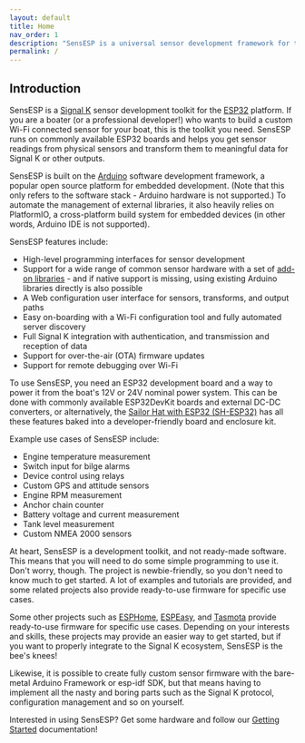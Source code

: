 ```yaml
---
layout: default
title: Home
nav_order: 1
description: "SensESP is a universal sensor development framework for the ESP32 platform."
permalink: /
---
```

## Introduction

SensESP is a [Signal K](https://signalk.org) sensor development toolkit for the [ESP32](https://en.wikipedia.org/wiki/ESP32) platform.
If you are a boater (or a professional developer!) who wants to build a custom Wi-Fi connected sensor for your boat, this is the toolkit you need.
SensESP runs on commonly available ESP32 boards and helps you get sensor readings from physical sensors and transform them to meaningful data for Signal K or other outputs.

SensESP is built on the [Arduino](https://github.com/espressif/arduino-esp32) software development framework, a popular open source platform for embedded development.
(Note that this only refers to the software stack - Arduino hardware is not supported.)
To automate the management of external libraries, it also heavily relies on PlatformIO, a cross-platform build system for embedded devices (in other words, Arduino IDE is not supported).

SensESP features include:

* High-level programming interfaces for sensor development
* Support for a wide range of common sensor hardware with a set of [add-on libraries](pages/additional_resources/add-ons/) - and if native support is missing, using existing Arduino libraries directly is also possible
* A Web configuration user interface for sensors, transforms, and output paths
* Easy on-boarding with a Wi-Fi configuration tool and fully automated server discovery
* Full Signal K integration with authentication, and transmission and reception of data
* Support for over-the-air (OTA) firmware updates
* Support for remote debugging over Wi-Fi

To use SensESP, you need an ESP32 development board and a way to power it from the boat's 12V or 24V nominal power system.
This can be done with commonly available ESP32DevKit boards and external DC-DC converters, or alternatively, the [Sailor Hat with ESP32 (SH-ESP32)](https://hatlabs.fi/product/sailor-hat-with-esp32/) has all these features baked into a developer-friendly board and enclosure kit.

Example use cases of SensESP include:

* Engine temperature measurement
* Switch input for bilge alarms
* Device control using relays
* Custom GPS and attitude sensors
* Engine RPM measurement
* Anchor chain counter
* Battery voltage and current measurement
* Tank level measurement
* Custom NMEA 2000 sensors

At heart, SensESP is a development toolkit, and not ready-made software.
This means that you will need to do some simple programming to use it.
Don't worry, though.
The project is newbie-friendly, so you don't need to know much to get started.
A lot of examples and tutorials are provided, and some related projects also provide ready-to-use firmware for specific use cases.

Some other projects such as [ESPHome](https://esphome.io/), [ESPEasy](https://github.com/letscontrolit/ESPEasy), and [Tasmota](https://tasmota.github.io/docs/) provide ready-to-use firmware for specific use cases.
Depending on your interests and skills, these projects may provide an easier way to get started, but if you want to properly integrate to the Signal K ecosystem, SensESP is the bee's knees!

Likewise, it is possible to create fully custom sensor firmware with the bare-metal Arduino Framework or esp-idf SDK, but that means having to implement all the nasty and boring parts such as the Signal K protocol, configuration management and so on yourself.

Interested in using SensESP? Get some hardware and follow our [Getting Started](pages/getting_started/) documentation!
